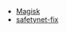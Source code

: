 

- [Magisk](https://github.com/topjohnwu/Magisk/releases/)
- [safetynet-fix](https://github.com/kdrag0n/safetynet-fix/releases)